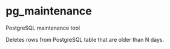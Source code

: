 # pg_maintenance
PostgreSQL maintenance tool

Deletes rows from PostgreSQL table that are older than N days.